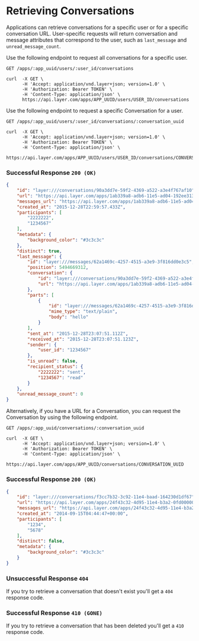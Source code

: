 # Retrieving Conversations

Applications can retrieve conversations for a specific user or for a specific conversation URL. User-specific requests will return conversation and message attributes that correspond to the user, such as `last_message` and `unread_message_count`.

Use the following endpoint to request all conversations for a specific user.

```request
GET /apps/:app_uuid/users/:user_id/conversations
```

```console
curl  -X GET \
      -H 'Accept: application/vnd.layer+json; version=1.0' \
      -H 'Authorization: Bearer TOKEN' \
      -H 'Content-Type: application/json' \
      https://api.layer.com/apps/APP_UUID/users/USER_ID/conversations
```


Use the following endpoint to request a specific Conversation for a user.

```request
GET /apps/:app_uuid/users/:user_id/conversations/:conversation_uuid
```

```console
curl  -X GET \
      -H 'Accept: application/vnd.layer+json; version=1.0' \
      -H 'Authorization: Bearer TOKEN' \
      -H 'Content-Type: application/json' \
      https://api.layer.com/apps/APP_UUID/users/USER_ID/conversations/CONVERSATION_UUID
```

### Successful Response `200 (OK)`

```json
{
    "id": "layer:///conversations/90a3dd7e-59f2-4369-a522-a3e4f767af10",
    "url": "https://api.layer.com/apps/1ab339a8-adb6-11e5-ad04-192ee3134c94/users/1234567/conversations/90a3dd7e-59f2-4369-a522-a3e4f767af10",
    "messages_url": "https://api.layer.com/apps/1ab339a8-adb6-11e5-ad04-192ee3134c94/users/1234567/conversations/90a3dd7e-59f2-4369-a522-a3e4f767af10/messages",
    "created_at": "2015-12-28T22:59:57.433Z",
    "participants": [
        "2222222",
        "1234567"
    ],
    "metadata": {
        "background_color": "#3c3c3c"
    },
    "distinct": true,
    "last_message": {
        "id": "layer:///messages/62a1469c-4257-4515-a3e9-3f816dd0e3c5",
        "position": 5494669312,
        "conversation": {
            "id": "layer:///conversations/90a3dd7e-59f2-4369-a522-a3e4f767af10",
            "url": "https://api.layer.com/apps/1ab339a8-adb6-11e5-ad04-192ee3134c94/users/1234567/conversations/90a3dd7e-59f2-4369-a522-a3e4f767af10"
        },
        "parts": [
            {
                "id": "layer:///messages/62a1469c-4257-4515-a3e9-3f816dd0e3c5/parts/0",
                "mime_type": "text/plain",
                "body": "hello"
            }
        ],
        "sent_at": "2015-12-28T23:07:51.112Z",
        "received_at": "2015-12-28T23:07:51.123Z",
        "sender": {
            "user_id": "1234567"
        },
        "is_unread": false,
        "recipient_status": {
            "2222222": "sent",
            "1234567": "read"
        }
    },
    "unread_message_count": 0
}
```

Alternatively, if you have a URL for a Conversation, you can request the Conversation by using the following endpoint.

```request
GET /apps/:app_uuid/conversations/:conversation_uuid
```

```console
curl  -X GET \
      -H 'Accept: application/vnd.layer+json; version=1.0' \
      -H 'Authorization: Bearer TOKEN' \
      -H 'Content-Type: application/json' \
      https://api.layer.com/apps/APP_UUID/conversations/CONVERSATION_UUID
```

### Successful Response `200 (OK)`

```json
{
    "id": "layer:///conversations/f3cc7b32-3c92-11e4-baad-164230d1df67",
    "url": "https://api.layer.com/apps/24f43c32-4d95-11e4-b3a2-0fd00000020d/conversations/f3cc7b32-3c92-11e4-baad-164230d1df67",
    "messages_url": "https://api.layer.com/apps/24f43c32-4d95-11e4-b3a2-0fd00000020d/conversations/f3cc7b32-3c92-11e4-baad-164230d1df67/messages",
    "created_at": "2014-09-15T04:44:47+00:00",
    "participants": [
        "1234",
        "5678"
    ],
    "distinct": false,
    "metadata": {
        "background_color": "#3c3c3c"
    }
}
```

### Unsuccessful Response `404`

If you try to retrieve a conversation that doesn't exist you'll get a `404` response code.

### Successful Response `410 (GONE)`

If you try to retrieve a conversation that has been deleted you'll get a `410` response code.
